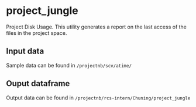 # project_jungle
Project Disk Usage. This utility generates a report on the last access of the files in the project space.

## Input data
Sample data can be found in `/projectnb/scv/atime/`

## Ouput dataframe
Output data can be found in `/projectnb/rcs-intern/Chuning/project_jungle`
